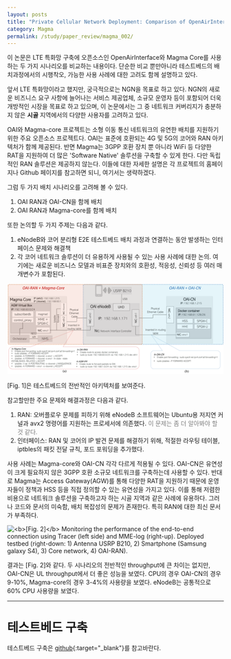 ```yaml
---
layout: posts
title: "Private Cellular Network Deployment: Comparison of OpenAirInterface with Magma Core"
category: Magma
permalink: /study/paper_review/magma_002/
---
```


이 논문은 LTE 특화망 구축에 오픈소스인 OpenAirInterface와 Magma Core를 사용하는 두 가지 시나리오를 비교하는 내용이다. 단순한 비교 뿐만아니라 테스트베드의 배치과정에서의 시행착오, 가능한 사용 사례에 대한 고려도 함께 설명하고 있다.

앞서 LTE 특화망이라고 했지만, 궁극적으로는 NGN을 목표로 하고 있다. NGN의 새로운 비즈니스 요구 사항에 늘어나는 서비스 제공업체, 소규모 운영자 등이 포함되어 더욱 개방적인 시장을 목표로 하고 있으며, 이 논문에서는 그 중 네트워크 커버리지가 충분하지 않은 **시골** 지역에서의 다양한 사용자를 고려하고 있다.

OAI와 Magma-core 프로젝트는 소형 이동 통신 네트워크의 유연한 배치를 지원하기 위한 주요 오픈소스 프로젝트다. OAI는 표준에 호환되는 4G 및 5G의 코어와 RAN 아키텍처가 함께 제공된다. 반면 Magma는 3GPP 호환 장치 뿐 아니라 WiFi 등 다양한 RAT을 지원하여 더 많은 'Software Native' 솔루션을 구축할 수 있게 한다. 다만 독립적인 RAN 솔루션은 제공하지 않는다. 이들에 대한 자세한 설명은 각 프로젝트의 홈페이지나 Github 페이지를 참고하면 되니, 여기서는 생략하겠다.

그럼 두 가지 배치 시나리오를 고려해 볼 수 있다.
1. OAI RAN과 OAI-CN을 함께 배치
2. OAI RAN과 Magma-core를 함께 배치

또한 논의할 두 가지 주제는 다음과 같다.
1. eNodeB와 코어 분리형 E2E 테스트베드 배치 과정과 연결하는 동안 발생하는 인터페이스 문제와 해결책
2. 각 코어 네트워크 솔루션이 더 유용하게 사용될 수 있는 사용 사례에 대한 논의. 여기에는 새로운 비즈니스 모델과 비표준 장치와의 호환성, 적응성, 신뢰성 등 여러 매개변수가 포함된다.

<img class="modal" src="/_pages/study/paper_review/images/magma_002/1.png" alt="<b>[Fig. 1]</b> Architecture of deployed testbed. (a) the red box denotes Smartphone OAI - RAN+Magma - CN, and (b) the blue box shows Smartphone OAI - RAN+OAI - CN. The intersection of two boxes depict OAI-RAN common to both scenarios."/>

[Fig. 1]은 테스트베드의 전반적인 아키텍처를 보여준다.

참고할만한 주요 문제와 해결과정은 다음과 같다.
1. RAN: 오버플로우 문제를 피하기 위해 eNodeB 소프트웨어는 Ubuntu용 저지연 커널과 avx2 명령어를 지원하는 프로세서에 의존했다. <font color="gray">이 문제는 좀 더 알아봐야 할 것 같다.</font>
2. 인터페이스: RAN 및 코어의 IP 발견 문제를 해결하기 위해, 적절한 라우팅 테이블, iptbles의 패킷 전달 규칙, 포드 포워딩을 추가했다.

사용 사례는 Magma-core와 OAI-CN 각각 다르게 적용될 수 있다. OAI-CN은 유연성이 크게 필요하지 않은 3GPP 호환 소규모 네트워크를 구축하는데 사용할 수 있다. 반대로 Magma는 Access Gateway(AGW)를 통해 다양한 RAT을 지원하기 때문에 운영자들이 정책과 HSS 등을 직접 정의할 수 있는 유연성을 가지고 있다. 이를 통해 저렴한 비용으로 네트워크 솔루션을 구축하고자 하는 시골 지역과 같은 사례에 유용하다. 그러나 코드와 문서의 미숙함, 배치 복잡성의 문제가 존재한다. 특히 RAN에 대한 최신 문서가 부족하다.

<img class="modal" src="/_pages/study/paper_review/images/magma_002/2.png" alt="<b>[Fig. 2]</b> Monitoring the performance of the end-to-end connection using Tracer (left side) and MME-log (right-up). Deployed testbed (right-down: 1) Antenna USRP B210, 2) Smartphone (Samsung galaxy S4), 3) Core network, 4) OAI-RAN)."/>

결과는 [Fig. 2]와 같다. 두 시나리오의 전반적인 throughput에 큰 차이는 없지만, OAI-CN은 UL throughput에서 더 좋은 성능을 보였다. CPU의 경우 OAI-CN의 경우 9-10%, Magma-core의 경우 3-4%의 사용량을 보였다. eNodeB는 공통적으로 60% CPU 사용량을 보였다.

---

# 테스트베드 구축

테스트베드 구축은 [github](https://github.com/asungajinli/oai-integration-master){:target="_blank"}를 참고바란다.

<!-- OAI 코어 네트워크를 구축하는데에는 **Ubuntu 22.04**버전을 사용하였다. 자세한 건 [OAI 공식 문서](https://gitlab.eurecom.fr/oai/cn5g/oai-cn5g-fed/-/blob/master/docs/DEPLOY_HOME.md){:target="_blank"}를 참고하자.

우선 Docker를 설치한다. 참고로 나는 wsl2를 사용했는데, wsl2을 사용하고자 하는 경우 wsl2 및 docker 설치 방법은 [여기]()를 참고하기 바란다. 설치 후 docker에 권한을 설정해줘야 한다.

```bash
$ sudo usermod -a -G docker $USER
```
```bash
$ docker login
Login with your Docker ID to push and pull images from Docker Hub. If you don't have a Docker ID, head over to https://hub.docker.com to create one.
Username:
Password:
```
Docker에 로그인 후 docker hub에서 이미지를 가져온다. 나는 22.04버전이기 때문에 `ubuntu:jammy`를 가져왔다.
```bash
$ docker pull ubuntu:jammy
$ docker pull mysql:8.0
```
```bash
docker pull oaisoftwarealliance/oai-amf:v2.0.1
docker pull oaisoftwarealliance/oai-nrf:v2.0.1
docker pull oaisoftwarealliance/oai-upf:v2.0.1
docker pull oaisoftwarealliance/oai-smf:v2.0.1
docker pull oaisoftwarealliance/oai-udr:v2.0.1
docker pull oaisoftwarealliance/oai-udm:v2.0.1
docker pull oaisoftwarealliance/oai-ausf:v2.0.1
docker pull oaisoftwarealliance/oai-upf-vpp:v2.0.1
docker pull oaisoftwarealliance/oai-nssf:v2.0.1
docker pull oaisoftwarealliance/oai-pcf:v2.0.1
docker pull oaisoftwarealliance/oai-nef:latest
# Utility image to generate traffic
docker pull oaisoftwarealliance/trf-gen-cn5g:latest
```
```bash
$ docker logout
```

```bash
$ git clone --branch v2.0.1 https://gitlab.eurecom.fr/oai/cn5g/oai-cn5g-fed.git
$ cd oai-cn5g-fed
$ git checkout -f v2.0.1

# 서브 모듈 동기화
$ ./scripts/syncComponents.sh
```

Docker compose를 이용해 basic nrf를 자동으로 구축한다.

```bash
$ cd oai-cn5g-fed/docker-compose/
$ docker-compose -f docker-compose-basic-nrf.yaml up -d
$ docker ps
```
```bash
CONTAINER ID   IMAGE                                     COMMAND                  CREATED      STATUS                    PORTS                                    NAMES
ada795e6348f   oaisoftwarealliance/oai-upf:v2.0.1        "/openair-upf/bin/oa…"   8 days ago   Up 17 minutes (healthy)   2152/udp, 8805/udp                       oai-upf
c23a801280fa   oaisoftwarealliance/oai-smf:v2.0.1        "/openair-smf/bin/oa…"   8 days ago   Up 17 minutes (healthy)   80/tcp, 8080/tcp, 8805/udp               oai-smf
a1bcbbd85ec3   oaisoftwarealliance/oai-amf:v2.0.1        "/openair-amf/bin/oa…"   8 days ago   Up 17 minutes (healthy)   80/tcp, 8080/tcp, 9090/tcp, 38412/sctp   oai-amf
a6dded16cf46   oaisoftwarealliance/oai-ausf:v2.0.1       "/openair-ausf/bin/o…"   8 days ago   Up 17 minutes (healthy)   80/tcp, 8080/tcp                         oai-ausf
fee7739568ec   oaisoftwarealliance/oai-udm:v2.0.1        "/openair-udm/bin/oa…"   8 days ago   Up 17 minutes (healthy)   80/tcp, 8080/tcp                         oai-udm
c0cf8f2412f9   oaisoftwarealliance/oai-udr:v2.0.1        "/openair-udr/bin/oa…"   8 days ago   Up 17 minutes (healthy)   80/tcp, 8080/tcp                         oai-udr
85d27d181535   oaisoftwarealliance/trf-gen-cn5g:latest   "/bin/bash -c ' ip r…"   8 days ago   Up 17 minutes (healthy)                                            oai-ext-dn
426acc9ab446   mysql:8.0                                 "docker-entrypoint.s…"   8 days ago   Up 17 minutes (healthy)   3306/tcp, 33060/tcp                      mysql
919aef5eeed7   oaisoftwarealliance/oai-nrf:v2.0.1        "/openair-nrf/bin/oa…"   8 days ago   Up 17 minutes (healthy)   80/tcp, 8080/tcp, 9090/tcp               oai-nrf
```

Docker network 'demo-oai-public-net'이 자동으로 생성된다.

```bash
$ docker network ls
```
```bash
$ docker network inspect demo-oai-public-net
[
    {
        "Name": "demo-oai-public-net",
        "Id": "fbd6af5ccbf4557b826de26db58b1b240701d82cf0afd1a2bd73390a7a8b4c0c",
        "Created": "2024-02-19T01:27:01.107124943Z",
        "Scope": "local",
        "Driver": "bridge",
        ...
            "Config": [
                {
                    "Subnet": "192.168.70.128/26",
                    "Gateway": "192.168.70.129"
                }
            ]
...
```

```bash
$ docker exec oai-amf ping oai-smf
```


## Wireshark

Wireshark를 설치한다.

```bash
$ sudo add-apt-repository ppa:wireshark-dev/stable
$ sudo apt update
$ sudo apt install wireshark
```


## 외부 IP 연결

'가상 스위치 관리자'

```
[WSL2]
networkingMode = bridged
vmSwitch = wsl_externel
```

```
eth0: flags=4163<UP,BROADCAST,RUNNING,MULTICAST>  mtu 1500
        inet 192.168.1.220  netmask 255.255.255.0  broadcast 192.168.1.255
        ether 5e:bb:f6:9e:ee:fa  txqueuelen 1000  (Ethernet)
        RX packets 5746  bytes 612210 (612.2 KB)
        RX errors 0  dropped 0  overruns 0  frame 0
        TX packets 32  bytes 3120 (3.1 KB)
        TX errors 0  dropped 0 overruns 0  carrier 0  collisions 0

lo: flags=73<UP,LOOPBACK,RUNNING>  mtu 65536
        inet 127.0.0.1  netmask 255.0.0.0
        loop  txqueuelen 1000  (Local Loopback)
        RX packets 0  bytes 0 (0.0 B)
        RX errors 0  dropped 0  overruns 0  frame 0
        TX packets 0  bytes 0 (0.0 B)
        TX errors 0  dropped 0 overruns 0  carrier 0  collisions 0
``` -->
